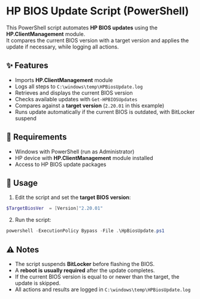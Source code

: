 # HP BIOS Update Script (PowerShell)

This PowerShell script automates **HP BIOS updates** using the **HP.ClientManagement** module.  
It compares the current BIOS version with a target version and applies the update if necessary, while logging all actions.

## ✨ Features
- Imports **HP.ClientManagement** module
- Logs all steps to `C:\windows\temp\HPBiosUpdate.log`
- Retrieves and displays the current BIOS version
- Checks available updates with `Get-HPBIOSUpdates`
- Compares against a **target version** (`2.20.01` in this example)
- Runs update automatically if the current BIOS is outdated, with BitLocker suspend

## 📌 Requirements
- Windows with PowerShell (run as Administrator)
- HP device with **HP.ClientManagement** module installed
- Access to HP BIOS update packages

## 🚀 Usage
1. Edit the script and set the **target BIOS version**:
```powershell
$TargetBiosVer  = [Version]"2.20.01"
```
   
2. Run the script:
```powershell
powershell -ExecutionPolicy Bypass -File .\HpBiosUpdate.ps1
```

## ⚠️ Notes
- The script suspends **BitLocker** before flashing the BIOS.  
- A **reboot is usually required** after the update completes.  
- If the current BIOS version is equal to or newer than the target, the update is skipped.  
- All actions and results are logged in `C:\windows\temp\HPBiosUpdate.log`